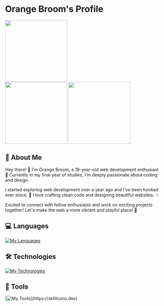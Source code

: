 # Orange Broom's Profile

<div align="left">
  <img height=200 src="https://quotes-github-readme.vercel.app/api?type=horizontal&theme=dark&quote=If%20someone%20eat%20healthy%20food,%20he%20will%20be%20healthy,%20and%20if%20someone%20eat%20unhealthy%20food,%20he%20will%20be%20unhealthy.">
</div>

<div align="left">
  <img height="200" src="https://github-readme-stats.vercel.app/api?username=Orange4Broom&theme=vue-dark&show_icons=true&hide_border=true&count_private=true&include_all_commits=true" />
  <img height="200" src="https://github-readme-stats.vercel.app/api/top-langs/?username=Orange4Broom&theme=vue-dark&show_icons=true&hide_border=true&layout=compact" />
</div>

## 🌟 About Me

Hey there! 👋 I'm Orange Broom, a 19-year-old web development enthusiast 🚀 Currently in my final year of studies, I'm deeply passionate about coding and design.

I started exploring web development over a year ago and I've been hooked ever since. 🎨 I love crafting clean code and designing beautiful websites. ✨

Excited to connect with fellow enthusiasts and work on exciting projects together!
Let's make the web a more vibrant and playful place! 🎉

## 💻 Languages

[![My Languages](https://skillicons.dev/icons?i=html,css,sass,js,ts,c)](https://skillicons.dev)

## 🛠️ Technologies

[![My Technologies](https://skillicons.dev/icons?i=react,nextjs,redux,vite,npm,yarn,bun,nodejs,postgres,mysql,firebase,linux,apple)](https://skillicons.dev)

## 🧰 Tools

[![My Tools](https://skillicons.dev/icons?i=figma,ai,github,gitlab,git,vscode,codepen,stackoverflow,devto,docker,netlify,)](https://skillicons.dev)

